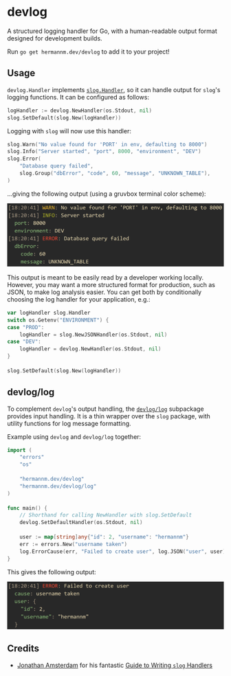 # devlog

A structured logging handler for Go, with a human-readable output format designed for development
builds.

Run `go get hermannm.dev/devlog` to add it to your project!

## Usage

`devlog.Handler` implements [`slog.Handler`](https://pkg.go.dev/log/slog#Handler), so it can handle
output for `slog`'s logging functions. It can be configured as follows:

```go
logHandler := devlog.NewHandler(os.Stdout, nil)
slog.SetDefault(slog.New(logHandler))
```

Logging with `slog` will now use this handler:

```go
slog.Warn("No value found for 'PORT' in env, defaulting to 8000")
slog.Info("Server started", "port", 8000, "environment", "DEV")
slog.Error(
	"Database query failed",
	slog.Group("dbError", "code", 60, "message", "UNKNOWN_TABLE"),
)
```

...giving the following output (using a gruvbox terminal color scheme):

![Screenshot of log messages in a terminal](https://github.com/hermannm/devlog/blob/ac5ebe0a372e745c30b5afe6eeb71a67c4c44d21/devlog-example-output.png?raw=true)

This output is meant to be easily read by a developer working locally. However, you may want a more
structured format for production, such as JSON, to make log analysis easier. You can get both by
conditionally choosing the log handler for your application, e.g.:

```go
var logHandler slog.Handler
switch os.Getenv("ENVIRONMENT") {
case "PROD":
	logHandler = slog.NewJSONHandler(os.Stdout, nil)
case "DEV":
	logHandler = devlog.NewHandler(os.Stdout, nil)
}

slog.SetDefault(slog.New(logHandler))
```

## devlog/log

To complement `devlog`'s output handling, the
[`devlog/log`](https://pkg.go.dev/hermannm.dev/devlog/log) subpackage provides input handling. It is
a thin wrapper over the `slog` package, with utility functions for log message formatting.

Example using `devlog` and `devlog/log` together:

```go
import (
	"errors"
	"os"

	"hermannm.dev/devlog"
	"hermannm.dev/devlog/log"
)

func main() {
	// Shorthand for calling NewHandler with slog.SetDefault
	devlog.SetDefaultHandler(os.Stdout, nil)

	user := map[string]any{"id": 2, "username": "hermannm"}
	err := errors.New("username taken")
	log.ErrorCause(err, "Failed to create user", log.JSON("user", user))
}
```

This gives the following output:

![Screenshot of log messages in a terminal](https://github.com/hermannm/devlog/blob/ac5ebe0a372e745c30b5afe6eeb71a67c4c44d21/devlog-example-output-2.png?raw=true)

## Credits

- [Jonathan Amsterdam](https://github.com/jba) for his fantastic
  [Guide to Writing `slog` Handlers](https://github.com/golang/example/blob/1d6d2400d4027025cb8edc86a139c9c581d672f7/slog-handler-guide/README.md)
